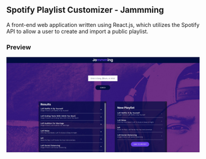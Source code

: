 
## Spotify Playlist Customizer - Jammming

A front-end web application written using React.js, which utilizes the Spotify API to allow a user to create and import a public playlist. 

### Preview
![Application Preview](./preview.jpg)
